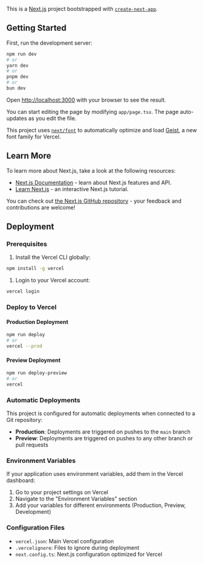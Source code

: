 This is a [Next.js](https://nextjs.org) project bootstrapped with [`create-next-app`](https://nextjs.org/docs/app/api-reference/cli/create-next-app).

## Getting Started

First, run the development server:

```bash
npm run dev
# or
yarn dev
# or
pnpm dev
# or
bun dev
```

Open [http://localhost:3000](http://localhost:3000) with your browser to see the result.

You can start editing the page by modifying `app/page.tsx`. The page auto-updates as you edit the file.

This project uses [`next/font`](https://nextjs.org/docs/app/building-your-application/optimizing/fonts) to automatically optimize and load [Geist](https://vercel.com/font), a new font family for Vercel.

## Learn More

To learn more about Next.js, take a look at the following resources:

- [Next.js Documentation](https://nextjs.org/docs) - learn about Next.js features and API.
- [Learn Next.js](https://nextjs.org/learn) - an interactive Next.js tutorial.

You can check out [the Next.js GitHub repository](https://github.com/vercel/next.js) - your feedback and contributions are welcome!

## Deployment

### Prerequisites

1. Install the Vercel CLI globally:

```bash
npm install -g vercel
```

1. Login to your Vercel account:

```bash
vercel login
```

### Deploy to Vercel

#### Production Deployment

```bash
npm run deploy
# or
vercel --prod
```

#### Preview Deployment

```bash
npm run deploy-preview
# or
vercel
```

### Automatic Deployments

This project is configured for automatic deployments when connected to a Git repository:

- **Production**: Deployments are triggered on pushes to the `main` branch
- **Preview**: Deployments are triggered on pushes to any other branch or pull requests

### Environment Variables

If your application uses environment variables, add them in the Vercel dashboard:

1. Go to your project settings on Vercel
2. Navigate to the "Environment Variables" section
3. Add your variables for different environments (Production, Preview, Development)

### Configuration Files

- `vercel.json`: Main Vercel configuration
- `.vercelignore`: Files to ignore during deployment
- `next.config.ts`: Next.js configuration optimized for Vercel
